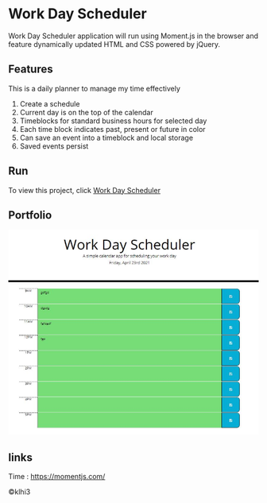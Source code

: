 # Work Day Scheduler
   
  Work Day Scheduler application will run using Moment.js in the browser and feature dynamically updated HTML and CSS powered by jQuery.
  

## Features

This is a daily planner to manage my time effectively

1. Create a schedule
2. Current day is on the top of the calendar
3. Timeblocks for standard business hours for selected day
4. Each time block indicates past, present or future in color 
5. Can save an event into a timeblock and local storage
6. Saved events persist
    
  
 ## Run
To view this project, click [Work Day Scheduler](https://klhi3.github.io/work-day-scheduler/)
  
  
 ## Portfolio
![Work Day Scheduler](./assets/images/page.JPG)
  
  
## links
Time : https://momentjs.com/
  
   

:copyright:klhi3
